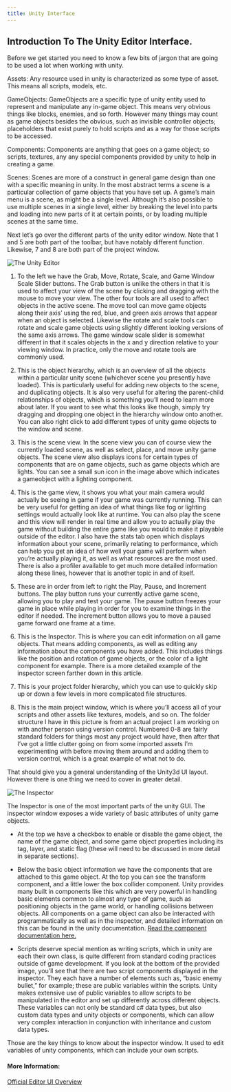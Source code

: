 ```yaml
---
title: Unity Interface
---
```

##  Introduction To The Unity Editor Interface.

Before we get started you need to know a few bits of jargon that are going to be used a lot when working with unity.


Assets: Any resource used in unity is characterized as some type of asset. This means all scripts, models, etc.


GameObjects: GameObjects are a specific type of unity entity used to represent and manipulate any in-game object. This means very obvious things like blocks, enemies, and so forth. However many things may count as game objects besides the obvious, such as invisible controller objects; placeholders that exist purely to hold scripts and as a way for those scripts to be accessed. 


Components: Components are anything that goes on a game object; so scripts, textures, any any special components provided by unity to help in creating a game.


Scenes: Scenes are more of a construct in general game design than one with a specific meaning in unity. In the most abstract terms a scene is a particular collection of game objects that you have set up. A game’s main menu is a scene, as might be a single level. Although it’s also possible to use multiple scenes in a single level, either by breaking the level into parts and loading into new parts of it at certain points, or by loading multiple scenes at the same time.

Next let’s go over the different parts of the unity editor window. Note that 1 and 5 are both part of the toolbar, but have notably different function. Likewise, 7 and 8 are both part of the project window.

![The Unity Editor](https://i.imgur.com/b7YmcQc.png)

1. To the left we have the Grab, Move, Rotate, Scale, and Game Window Scale Slider buttons. The Grab button is unlike the others in that it is used to affect your view of the scene by clicking and dragging with the mouse to move your view. The other four tools are all used to affect objects in the active scene. The move tool can move game objects along their axis’ using the red, blue, and green axis arrows that appear when an object is selected. Likewise the rotate and scale tools can rotate and scale game objects using slightly different looking versions of the same axis arrows. The game window scale slider is somewhat different in that it scales objects in the x and y direction relative to your viewing window. In practice, only the move and rotate tools are commonly used.


2. This is the object hierarchy, which is an overview of all the objects within a particular unity scene (whichever scene you presently have loaded). This is particularly useful for adding new objects to the scene, and duplicating objects. It is also very useful for altering the parent-child relationships of objects, which is something you’ll need to learn more about later. 
	If you want to see what this looks like though, simply try dragging and dropping one object in the hierarchy window onto another. You can also right click to add different types of unity game objects to the window and scene.


3. This is the scene view. In the scene view you can of course view the currently loaded scene, as well as select, place, and move unity game objects. The scene view also displays icons for certain types of components that are on game objects, such as game objects which are lights. You can see a small sun icon in the image above which indicates a gameobject with a lighting component. 


4. This is the game view, it shows you what your main camera would actually be seeing in game if your game was currently running. This can be very useful for getting an idea of what things like fog or lighting settings would actually look like at runtime. You can also play the scene and this view will render in real time and allow you to actually play the game without building the entire game like you would to make it playable outside of the editor. 
	I also have the stats tab open which displays information about your scene, primarily relating to performance, which can help you get an idea of how well your game will perform when you’re actually playing it, as well as what resources are the most used. There is also a profiler available to get much more detailed information along these lines, however that is another topic in and of itself.


5. These are in order from left to right the Play, Pause, and Increment buttons. The play button runs your currently active game scene, allowing you to play and test your game. The pause button freezes your game in place while playing in order for you to examine things in the editor if needed. The increment button allows you to move a paused game forward one frame at a time.


6. This is the Inspector. This is where you can edit information on all game objects. That means adding components, as well as editing any information about the components you have added. This includes things like the position and rotation of game objects, or the color of a light component for example. There is a more detailed example of the inspector screen farther down in this article.


7. This is your project folder hierarchy, which you can use to quickly skip up or down a few levels in more complicated file structures.


8. This is the main project window, which is where you’ll access all of your scripts and other assets like textures, models, and so on. The folder structure I have in this picture is from an actual project I am working on with another person using version control. Numbered 0-8 are fairly standard folders for things most any project would have, then after that I’ve got a little clutter going on from some imported assets I’m experimenting with before moving them around and adding them to version control, which is a great example of what not to do.


That should give you a general understanding of the Unity3d UI layout. However there is one thing we need to cover in greater detail.


![The Inspector](https://i.imgur.com/rtfUBbu.png)

The Inspector is one of the most important parts of the unity GUI. The inspector window exposes a wide variety of basic attributes of unity game objects.

* At the top we have a checkbox to enable or disable the game object, the name of the game object, and some game object properties including its tag, layer, and static flag (these will need to be discussed in more detail in separate sections).


* Below the basic object information we have the components that are attached to this game object. At the top you can see the transform component, and a little lower the box collider component. Unity provides many built in components like this which are very powerful in handling basic elements common to almost any type of game, such as positioning objects in the game world, or handling collisions between objects. All components on a game object can also be interacted with programmatically as well as in the inspector, and detailed information on this can be found in the unity documentation. [Read the component documentation here.](https://docs.unity3d.com/ScriptReference/Component.html)


* Scripts deserve special mention as writing scripts, which in unity are each their own class, is quite different from standard coding practices outside of game development. If you look at the bottom of the provided image, you’ll see that there are two script components displayed in the inspector. They each have a number of elements such as, “basic enemy bullet,” for example; these are public variables within the scripts. Unity makes extensive use of public variables to allow scripts to be manipulated in the editor and set up differently across different objects. These variables can not only be standard c# data types, but also custom data types and unity objects or components, which can allow very complex interaction in conjunction with inheritance and custom data types.

Those are the key things to know about the inspector window. It used to edit variables of unity components, which can include your own scripts.


#### More Information:

[Official Editor UI Overview](https://unity3d.com/learn/tutorials/topics/interface-essentials/interface-overview)
<!-- Please add any articles you think might be helpful to read before writing the article -->
